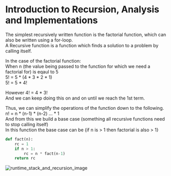 # Introduction to Recursion, Analysis and Implementations

The simplest recursively written function is the factorial function, which can also be written using a for-loop.<br>
A Recursive function is a function which finds a solution to a problem by calling itself.<br>

In the case of the factorial function:<br>
When n (the value being passed to the function for which we need a factorial for) is eqaul to 5<br>
5! = 5 * (4 * 3 * 2 * 1)<br>
5! = 5 * 4!<br>

However 4! = 4 * 3!<br>
And we can keep doing this on and on until we reach the 1st term.<br>

Thus, we can simplify the operations of the function down to the following.<br>
n! = n * (n-1) * (n-2) ... * 1<br>
And from this we build a base case (something all recursive functions need to stop calling itself)<br>
In this function the base case can be {if n is > 1 then factorial is also > 1}<br>

```python
def fact(n):
    rc = 1
    if n > 1:
        rc = n * fact(n-1)
    return rc
```

![runtime_stack_and_recursion_image](https://github.com/user-attachments/assets/8ab04020-bb5b-416a-859c-6724f9a81483)
